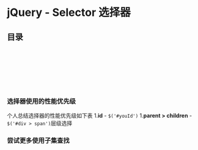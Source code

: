 # jQuery - Selector 选择器

## 目录




<br><br><br><br><br><br>
### 选择器使用的性能优先级

个人总结选择器的性能优先级如下表
1.**id** - `$('#youId')`
1.**parent > children** - `$('#div > span')`层级选择

### 尝试更多使用子集查找

